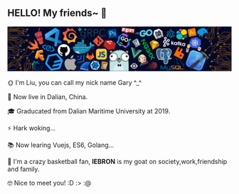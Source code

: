 ## HELLO! My friends~ 👋   

![header](./imgs/header_.png) 

🌞 I'm Liu, you can call my nick name Gary ^_^		

👔 Now live in Dalian, China.		

🎓 Graducated from Dalian Maritime University at 2019.				
	
⚡ Hark woking... 				

📚 Now learing Vuejs, ES6, Golang...			

🏀 I'm a crazy basketball fan, **lEBRON** is my goat on society,work,friendship and family. 		

🤓 Nice to meet you! :D :> :@ 	


<!--
**GaryLiu1996/GaryLiu1996** is a ✨ _special_ ✨ repository because its `README.md` (this file) appears on your GitHub profile.

Here are some ideas to get you started:

- 🔭 I’m currently working on ...
- 🌱 I’m currently learning ...
- 👯 I’m looking to collaborate on ...
- 🤔 I’m looking for help with ...
- 💬 Ask me about ...
- 📫 How to reach me: ...
- 😄 Pronouns: ...
- ⚡ Fun fact: ...
-->
